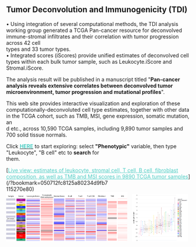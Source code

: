 ## Tumor Deconvolution and Immunogenicity (TDI)
• Using integration of several computational methods, the TDI analysis working group generated a TCGA Pan-cancer resource for deconvolved immune-stromal infiltrates and their correlation with tumor progression across 42 cell\
 types and 33 tumor types.<br>
• Integrated scores (iScores) provide unified estimates of deconvolved cell types within each bulk tumor sample, such as Leukocyte.iScore and Stromal.iScore.<br>

The analysis result will be published in a manuscript titled "<B>Pan-cancer analysis reveals extensive correlates between deconvolved tumor microenvironment, tumor progression and mutational profiles</B>".<br>

This web site provides interactive visualization and exploration of these computationally-deconvoluted cell type estimates, together with other data in the TCGA cohort, such as TMB, MSI, gene expression, somatic mutation, an\
d etc., across 10,590 TCGA samples, including 9,890 tumor samples and 700 solid tissue normals.

Click [<span style="color:#4ecdc4;font-weight:bold">HERE</span>](/?bookmark=e08e4a15719ed17a218cefe0021f36b1) to start exploring: select <b>"Phenotypic"</b> variable, then type "Leukocyte", "B cell" etc to <b>search</b> for \
them.

[<span style="color:#4ecdc4"><u>Live view: estimates of leukocyte, stromal cell, T cell, B cell, fibroblast composition, as well as TMB and MSI scores in 9890 TCGA tumor samples</u></span>](/?bookmark=050712fc8125a80234d9fb7\
115270e80)<br>
<a href="/?bookmark=050712fc8125a80234d9fb7115270e80"><img src="https://github.com/ucscXena/cohortMetaData/raw/master/hub_tdi.xenahubs.net/liveview.png" style="width:65%;"></a>
<a href="/?bookmark=6f0f41973f6ff1d7586b3f8a9704977e"><img src="https://github.com/ucscXena/cohortMetaData/raw/master/hub_tdi.xenahubs.net/liveview_chart.png" style="width:30%;margin-left:10px"></a>
